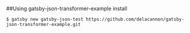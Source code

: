##Using gatsby-json-transformer-example
install
```
$ gatsby new gatsby-json-test https://github.com/delacannon/gatsby-json-transformer-example.git
```
